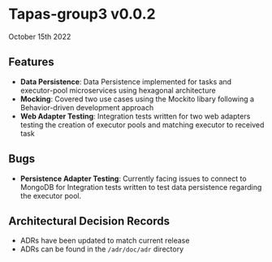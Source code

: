 # Tapas-group3 v0.0.2
October 15th 2022

## Features

- **Data Persistence**: Data Persistence implemented for tasks and executor-pool microservices using hexagonal architecture
- **Mocking**: Covered two use cases using the Mockito libary following a Behavior-driven development approach
- **Web Adapter Testing**:  Integration tests written for two web adapters testing the creation of executor pools and matching executor to received task

## Bugs
- **Persistence Adapter Testing**: Currently facing issues to connect to MongoDB for Integration tests written to test data persistence regarding the executor pool.

## Architectural Decision Records
- ADRs have been updated to match current release
- ADRs can be found in the `/adr/doc/adr` directory
